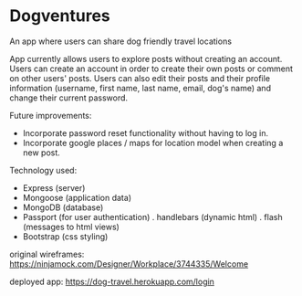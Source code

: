# Dogventures
An app where users can share dog friendly travel locations

App currently allows users to explore posts without creating an account. Users can create an account
in order to create their own posts or comment on other users' posts. Users can also edit their posts and
their profile information (username, first name, last name, email, dog's name) and change their current 
password.

Future improvements:
  - Incorporate password reset functionality without having to log in.
  - Incorporate google places / maps for location model when creating a new post.
  
Technology used:
  - Express (server)
  - Mongoose (application data)
  - MongoDB (database)
  - Passport (for user authentication)
  . handlebars (dynamic html)
  . flash (messages to html views) 
  - Bootstrap (css styling)
  
original wireframes:  https://ninjamock.com/Designer/Workplace/3744335/Welcome

deployed app:         https://dog-travel.herokuapp.com/login
